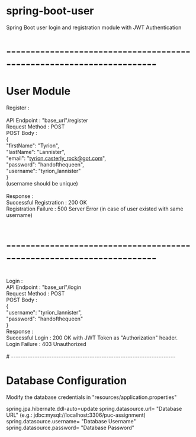 # spring-boot-user
Spring Boot user login and registration module with JWT Authentication
# ---------------------------------------------------------------------<br/>

# User Module <br/>
Register :<br/>
<br/>
API Endpoint : "base_url"/register<br/>
Request Method : POST<br/>
POST Body :<br/>
          {<br/>
            "firstName": "Tyrion", <br/>
            "lastName": "Lannister", <br/>
            "email": "tyrion.casterly_rock@got.com", <br/>
            "password": "handofthequeen", <br/>
            "username": "tyrion_lannister"<br/>
          }<br/>
(username should be unique)<br/>
<br/>
Response :<br/>
Successful Registration : 200 OK<br/>
Registration Failure : 500 Server Error (in case of user existed with same username)<br/>
<br/>
# ---------------------------------------------------------------------<br/>
<br/>
Login :<br/>
API Endpoint : "base_url"/login<br/>
Request Method : POST<br/>
POST Body :<br/>
          { <br/>
             "username": "tyrion_lannister", <br/>
             "password": "handofthequeen"<br/>
          }<br/>
Response :<br/>
Successful Login : 200 OK with JWT Token as "Authorization" header.<br/>
Login Failure : 403 Unauthorized<br/>
<br/>
# ---------------------------------------------------------------------<br/>

# Database Configuration<br/>
Modify the database credentials in "resources/application.properties"<br/>

spring.jpa.hibernate.ddl-auto=update
spring.datasource.url= "Database URL" (e.g.: jdbc:mysql://localhost:3306/puc-assignment)
spring.datasource.username= "Database Username"
spring.datasource.password= "Database Password"
